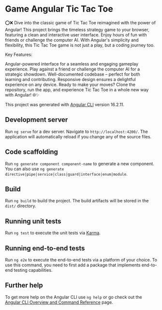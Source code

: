 # Game Angular Tic Tac Toe

⭕❌ Dive into the classic game of Tic Tac Toe reimagined with the power of Angular! This project brings the timeless strategy game to your browser, featuring a clean and interactive user interface. Enjoy hours of fun with friends or challenge the computer AI. With Angular's simplicity and flexibility, this Tic Tac Toe game is not just a play, but a coding journey too.

Key Features:

Angular-powered interface for a seamless and engaging gameplay experience.
Play against a friend or challenge the computer AI for a strategic showdown.
Well-documented codebase – perfect for both learning and contributing.
Responsive design ensures a delightful experience on any device.
Ready to make your moves? Clone the repository, run the app, and experience Tic Tac Toe in a whole new way with Angular! 🌐✨


This project was generated with [Angular CLI](https://github.com/angular/angular-cli) version 16.2.11.

## Development server

Run `ng serve` for a dev server. Navigate to `http://localhost:4200/`. The application will automatically reload if you change any of the source files.

## Code scaffolding

Run `ng generate component component-name` to generate a new component. You can also use `ng generate directive|pipe|service|class|guard|interface|enum|module`.

## Build

Run `ng build` to build the project. The build artifacts will be stored in the `dist/` directory.

## Running unit tests

Run `ng test` to execute the unit tests via [Karma](https://karma-runner.github.io).

## Running end-to-end tests

Run `ng e2e` to execute the end-to-end tests via a platform of your choice. To use this command, you need to first add a package that implements end-to-end testing capabilities.

## Further help

To get more help on the Angular CLI use `ng help` or go check out the [Angular CLI Overview and Command Reference](https://angular.io/cli) page.
